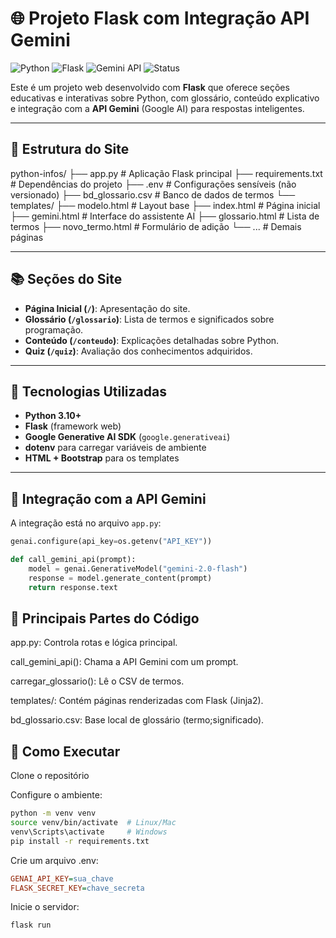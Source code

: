 # 🌐 Projeto Flask com Integração API Gemini

![Python](https://img.shields.io/badge/Python-3.10-blue?logo=python)
![Flask](https://img.shields.io/badge/Flask-2.x-lightgrey?logo=flask)
![Gemini API](https://img.shields.io/badge/Gemini-API-yellow?logo=google)
![Status](https://img.shields.io/badge/status-em%20desenvolvimento-orange)

Este é um projeto web desenvolvido com **Flask** que oferece seções educativas e interativas sobre Python, com glossário, conteúdo explicativo e integração com a **API Gemini** (Google AI) para respostas inteligentes.

---

## 📁 Estrutura do Site

python-infos/
├── app.py # Aplicação Flask principal
├── requirements.txt # Dependências do projeto
├── .env # Configurações sensíveis (não versionado)
├── bd_glossario.csv # Banco de dados de termos
└── templates/
├── modelo.html # Layout base
├── index.html # Página inicial
├── gemini.html # Interface do assistente AI
├── glossario.html # Lista de termos
├── novo_termo.html # Formulário de adição
└── ... # Demais páginas


---

## 📚 Seções do Site

- **Página Inicial (`/`)**: Apresentação do site.
- **Glossário (`/glossario`)**: Lista de termos e significados sobre programação.
- **Conteúdo (`/conteudo`)**: Explicações detalhadas sobre Python.
- **Quiz (`/quiz`)**: Avaliação dos conhecimentos adquiridos.

---

## 🚀 Tecnologias Utilizadas

- **Python 3.10+**
- **Flask** (framework web)
- **Google Generative AI SDK** (`google.generativeai`)
- **dotenv** para carregar variáveis de ambiente
- **HTML + Bootstrap** para os templates

---

## 🤖 Integração com a API Gemini

A integração está no arquivo `app.py`:

```python
genai.configure(api_key=os.getenv("API_KEY"))

def call_gemini_api(prompt):
    model = genai.GenerativeModel("gemini-2.0-flash")
    response = model.generate_content(prompt)
    return response.text
```

## 🧩 Principais Partes do Código
app.py: Controla rotas e lógica principal.

call_gemini_api(): Chama a API Gemini com um prompt.

carregar_glossario(): Lê o CSV de termos.

templates/: Contém páginas renderizadas com Flask (Jinja2).

bd_glossario.csv: Base local de glossário (termo;significado).

## 🚀 Como Executar
Clone o repositório

Configure o ambiente:

```bash
python -m venv venv
source venv/bin/activate  # Linux/Mac
venv\Scripts\activate     # Windows
pip install -r requirements.txt
```
Crie um arquivo .env:
```ini
GENAI_API_KEY=sua_chave
FLASK_SECRET_KEY=chave_secreta
```

Inicie o servidor:
```bash
flask run

